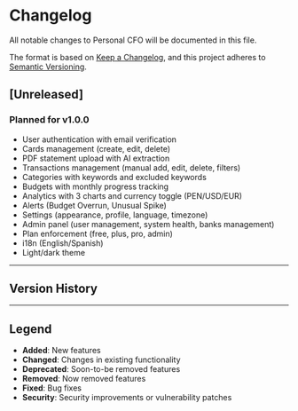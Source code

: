 # Changelog

All notable changes to Personal CFO will be documented in this file.

The format is based on [Keep a Changelog](https://keepachangelog.com/en/1.0.0/),
and this project adheres to [Semantic Versioning](https://semver.org/spec/v2.0.0.html).

## [Unreleased]

### Planned for v1.0.0

- User authentication with email verification
- Cards management (create, edit, delete)
- PDF statement upload with AI extraction
- Transactions management (manual add, edit, delete, filters)
- Categories with keywords and excluded keywords
- Budgets with monthly progress tracking
- Analytics with 3 charts and currency toggle (PEN/USD/EUR)
- Alerts (Budget Overrun, Unusual Spike)
- Settings (appearance, profile, language, timezone)
- Admin panel (user management, system health, banks management)
- Plan enforcement (free, plus, pro, admin)
- i18n (English/Spanish)
- Light/dark theme

---

## Version History

<!-- Release versions will be added here as they are deployed -->

<!-- Example format:

## [1.0.0] - 2025-01-15

### Added
- Initial release
- User authentication with Supabase Auth
- Cards module with CRUD operations
- PDF statement upload and AI extraction
- Transactions table with filters and sorting
- Categories, keywords, and excluded keywords
- Monthly budgets with progress bars
- Analytics dashboard with 3 charts
- Alerts system (Budget Overrun, Unusual Spike)
- Admin panel for user and system management
- Three pricing plans: Free, Plus, Pro
- Bilingual support (English/Spanish)
- Light and dark themes

### Fixed
- N/A (initial release)

### Changed
- N/A (initial release)

### Removed
- N/A (initial release)

-->

---

## Legend

- **Added**: New features
- **Changed**: Changes in existing functionality
- **Deprecated**: Soon-to-be removed features
- **Removed**: Now removed features
- **Fixed**: Bug fixes
- **Security**: Security improvements or vulnerability patches
